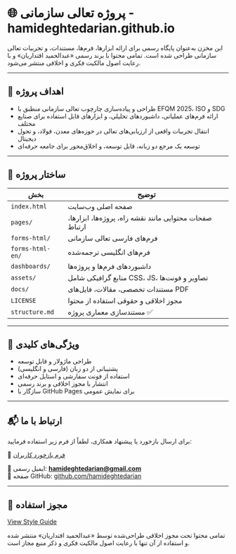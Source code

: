 # 🌐 پروژه تعالی سازمانی - hamideghtedarian.github.io

این مخزن به‌عنوان پایگاه رسمی برای ارائه ابزارها، فرم‌ها، مستندات، و تجربیات تعالی سازمانی طراحی شده است. تمامی محتوا با برند رسمی «عبدالحمید اقتداریان» و با رعایت اصول مالکیت فکری و اخلاقی منتشر می‌شود.

---

## 🎯 اهداف پروژه

- طراحی و پیاده‌سازی چارچوب تعالی سازمانی منطبق با EFQM 2025، ISO و SDG
- ارائه فرم‌های عملیاتی، داشبوردهای تحلیلی، و ابزارهای قابل استفاده برای صنایع مختلف
- انتقال تجربیات واقعی از ارزیابی‌های تعالی در حوزه‌های معدن، فولاد، و تحول دیجیتال
- توسعه یک مرجع دو زبانه، قابل توسعه، و اخلاق‌محور برای جامعه حرفه‌ای

---

## 🧩 ساختار پروژه

| بخش | توضیح |
|-----|-------|
| `index.html` | صفحه اصلی وب‌سایت |
| `pages/` | صفحات محتوایی مانند نقشه راه، پروژه‌ها، ابزارها، ارتباط |
| `forms-html/` | فرم‌های فارسی تعالی سازمانی |
| `forms-html-en/` | فرم‌های انگلیسی ترجمه‌شده |
| `dashboards/` | داشبوردهای فرم‌ها و پروژه‌ها |
| `assets/` | منابع گرافیکی شامل CSS، JS، تصاویر و فونت‌ها |
| `docs/` | مستندات تخصصی، مقالات، فایل‌های PDF |
| `LICENSE` | مجوز اخلاقی و حقوقی استفاده از محتوا |
| `structure.md` | مستندسازی معماری پروژه ✅

---

## 📌 ویژگی‌های کلیدی

- طراحی ماژولار و قابل توسعه
- پشتیبانی از دو زبان (فارسی و انگلیسی)
- استفاده از فونت سفارشی و استایل حرفه‌ای
- انتشار با مجوز اخلاقی و برند رسمی
- سازگار با GitHub Pages برای نمایش عمومی

---

## 📬 ارتباط با ما

برای ارسال بازخورد یا پیشنهاد همکاری، لطفاً از فرم زیر استفاده فرمایید:

🔗 [فرم بازخورد کاربران](forms-html/Feedback-Form.html)

📧 ایمیل رسمی: **hamideghtedarian@gmail.com**  
🔗 صفحه GitHub: [github.com/hamideghtedarian](https://github.com/hamideghtedarian)

---

## 📖 مجوز استفاده
[View Style Guide](style-guide.html)

تمامی محتوا تحت مجوز اخلاقی طراحی‌شده توسط «عبدالحمید اقتداریان» منتشر شده و استفاده از آن تنها با رعایت اصول مالکیت فکری و ذکر منبع مجاز است.

